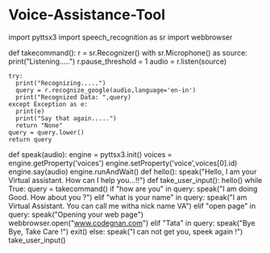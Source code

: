 # Voice-Assistance-Tool
import pyttsx3
import speech_recognition as sr
import webbrowser

def takecommand():
  r = sr.Recognizer()
  with sr.Microphone() as source:
    print("Listening.....")
    r.pause_threshold = 1
    audio = r.listen(source)

    try:
      print("Recognizing.....")
      query = r.recognize_google(audio,language='en-in')
      print("Recognized Data: ",query)
    except Exception as e:
      print(e)
      print("Say that again.....")
      return "None"
    query = query.lower()
    return query 
def speak(audio):
  engine = pyttsx3.init()
  voices = engine.getProperty('voices')
  engine.setProperty('voice',voices[0].id)
  engine.say(audio)
  engine.runAndWait()
def hello():
  speak("Hello, I am your Virtual assistant. How can I help you...!!")
def take_user_input():
  hello()
  while True:
    query = takecommand() 
    if "how are you" in query:
      speak("I am doing Good. How about you ?")
    elif "what is your name" in query:
      speak("I am Virtual Assistant. You can call me witha nick name VA")
    elif "open page" in query:
      speak("Opening your web page")
      webbrowser.open("www.codegnan.com")
    elif "Tata" in query:
      speak("Bye Bye, Take Care !")
      exit()
    else:
      speak("I can not get you, speek again !")
take_user_input()
